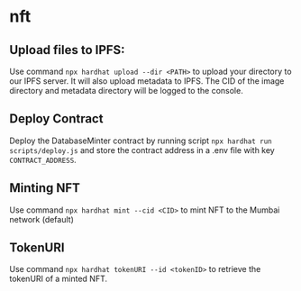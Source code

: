 # nft

## Upload files to IPFS:

Use command `npx hardhat upload --dir <PATH>` to upload your directory to our IPFS server.
It will also upload metadata to IPFS.
The CID of the image directory and metadata directory will be logged to the console.

## Deploy Contract

Deploy the DatabaseMinter contract by running script `npx hardhat run scripts/deploy.js` and store the contract address in a .env file with key `CONTRACT_ADDRESS`.

## Minting NFT

Use command `npx hardhat mint --cid <CID>` to mint NFT to the Mumbai network (default)

## TokenURI

Use command `npx hardhat tokenURI --id <tokenID>` to retrieve the tokenURI of a minted NFT.
